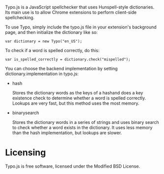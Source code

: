 Typo.js is a JavaScript spellchecker that uses Hunspell-style dictionaries.  Its main use is to allow Chrome extensions to perform client-side spellchecking.

To use Typo, simply include the typo.js file in your extension's background page, and then initialize the dictionary like so:

	var dictionary = new Typo("en_US");

To check if a word is spelled correctly, do this:

	var is_spelled_correctly = dictionary.check("mispelled");

You can choose the backend implementation by setting dictionary.implementation in typo.js:

* hash

	Stores the dictionary words as the keys of a hashand does a key existence check to determine whether a word is spelled correctly. Lookups are very fast, but this method uses the most memory.
 
* binarysearch

	Stores the dictionary words in a series of strings and uses binary search to check whether a word exists in the dictionary. It uses less memory than the hash implementation, but lookups are slower.
	
Licensing
=========

Typo.js is free software, licensed under the Modified BSD License.